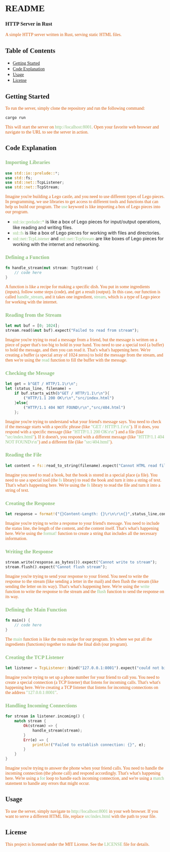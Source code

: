 
**<font face="Fira Code">README</font>**
=====================================

### <font face="Fira Code">HTTP Server in Rust</font>

<font face="Fira Code" color="#d65d0e">A simple HTTP server written in Rust, serving static HTML files.</font>

**<font face="Fira Code">Table of Contents</font>**
-----------------

* <font face="Fira Code" color="#8ec07c">[Getting Started](#getting-started)</font>
* <font face="Fira Code" color="#8ec07c">[Code Explanation](#code-explanation)</font>
* <font face="Fira Code" color="#8ec07c">[Usage](#usage)</font>
* <font face="Fira Code" color="#8ec07c">[License](#license)</font>

**<font face="Fira Code">Getting Started</font>**
-----------------

<font face="Fira Code" color="#d65d0e">To run the server, simply clone the repository and run the following command:</font>

```bash
cargo run
```

<font face="Fira Code" color="#d65d0e">This will start the server on <font face="Fira Code" color="#8ec07c">http://localhost:8001</font>. Open your favorite web browser and navigate to the URL to see the server in action.</font>

**<font face="Fira Code">Code Explanation</font>**
-----------------

### <font face="Fira Code" color="#8ec07c">Importing Libraries</font>

```rust
use std::io::prelude::*;
use std::fs;
use std::net::TcpListener;
use std::net::TcpStream;
```

<font face="Fira Code" color="#d65d0e">Imagine you're building a Lego castle, and you need to use different types of Lego pieces. In programming, we use libraries to get access to different tools and functions that can help us build our program. The <font face="Fira Code" color="#8ec07c">use</font> keyword is like importing a box of Lego pieces into our program.</font>

* <font face="Fira Code" color="#8ec07c">std::io::prelude::*</font> is like a box of Lego pieces for input/output operations, like reading and writing files.
* <font face="Fira Code" color="#8ec07c">std::fs</font> is like a box of Lego pieces for working with files and directories.
* <font face="Fira Code" color="#8ec07c">std::net::TcpListener</font> and <font face="Fira Code" color="#8ec07c">std::net::TcpStream</font> are like boxes of Lego pieces for working with the internet and networking.

### <font face="Fira Code" color="#8ec07c">Defining a Function</font>

```rust
fn handle_stream(mut stream: TcpStream) {
    // code here
}
```

<font face="Fira Code" color="#d65d0e">A function is like a recipe for making a specific dish. You put in some ingredients (inputs), follow some steps (code), and get a result (output). In this case, our function is called <font face="Fira Code" color="#8ec07c">handle_stream</font>, and it takes one ingredient, <font face="Fira Code" color="#8ec07c">stream</font>, which is a type of Lego piece for working with the internet.</font>

### <font face="Fira Code" color="#8ec07c">Reading from the Stream</font>

```rust
let mut buf = [0; 1024];
stream.read(&mut buf).expect("Failed to read from stream");
```

<font face="Fira Code" color="#d65d0e">Imagine you're trying to read a message from a friend, but the message is written on a piece of paper that's too big to hold in your hand. You need to use a special tool (a buffer) to hold the message, and then you can read it. That's what's happening here. We're creating a buffer (a special array of 1024 zeros) to hold the message from the stream, and then we're using the <font face="Fira Code" color="#8ec07c">read</font> function to fill the buffer with the message.</font>

### <font face="Fira Code" color="#8ec07c">Checking the Message</font>

```rust
let get = b"GET / HTTP/1.1\r\n";
let (status_line, filename) =
    if buf.starts_with(b"GET / HTTP/1.1\r\n"){
        ("HTTP/1.1 200 OK\r\n","src/index.html")
    }else{
        ("HTTP/1.1 404 NOT FOUND\r\n","src/404.html")
    };
```

<font face="Fira Code" color="#d65d0e">Imagine you're trying to understand what your friend's message says. You need to check if the message starts with a specific phrase (like <font face="Fira Code" color="#8ec07c">"GET / HTTP/1.1\r\n"</font>). If it does, you respond with a specific message (like <font face="Fira Code" color="#8ec07c">"HTTP/1.1 200 OK\r\n"</font>) and a file (like <font face="Fira Code" color="#8ec07c">"src/index.html"</font>). If it doesn't, you respond with a different message (like <font face="Fira Code" color="#8ec07c">"HTTP/1.1 404 NOT FOUND\r\n"</font>) and a different file (like <font face="Fira Code" color="#8ec07c">"src/404.html"</font>).</font>

### <font face="Fira Code" color="#8ec07c">Reading the File</font>

```rust
let content = fs::read_to_string(filename).expect("Cannot HTML read file");
```

<font face="Fira Code" color="#d65d0e">Imagine you need to read a book, but the book is stored in a special place (a file). You need to use a special tool (the <font face="Fira Code" color="#8ec07c">fs</font> library) to read the book and turn it into a string of text. That's what's happening here. We're using the <font face="Fira Code" color="#8ec07c">fs</font> library to read the file and turn it into a string of text.</font>

### <font face="Fira Code" color="#8ec07c">Creating the Response</font>

```rust
let response = format!("{}Content-Length: {}\r\n\r\n{}",status_line,content.len(),content);
```

<font face="Fira Code" color="#d65d0e">Imagine you're trying to write a response to your friend's message. You need to include the status line, the length of the content, and the content itself. That's what's happening here. We're using the <font face="Fira Code" color="#8ec07c">format!</font> function to create a string that includes all the necessary information.</font>

### <font face="Fira Code" color="#8ec07c">Writing the Response</font>

```rust
stream.write(response.as_bytes()).expect("Cannot write to stream");
stream.flush().expect("Cannot flush stream");
```

<font face="Fira Code" color="#d65d0e">Imagine you're trying to send your response to your friend. You need to write the response to the stream (like sending a letter in the mail) and then flush the stream (like sending the letter on its way). That's what's happening here. We're using the <font face="Fira Code" color="#8ec07c">write</font> function to write the response to the stream and the <font face="Fira Code" color="#8ec07c">flush</font> function to send the response on its way.</font>

### <font face="Fira Code" color="#8ec07c">Defining the Main Function</font>

```rust
fn main() {
    // code here
}
```

<font face="Fira Code" color="#d65d0e">The <font face="Fira Code" color="#8ec07c">main</font> function is like the main recipe for our program. It's where we put all the ingredients (functions) together to make the final dish (our program).</font>

### <font face="Fira Code" color="#8ec07c">Creating the TCP Listener</font>

```rust
let listener = TcpListener::bind("127.0.0.1:8001").expect("could not bind to addresss");
```

<font face="Fira Code" color="#d65d0e">Imagine you're trying to set up a phone number for your friend to call you. You need to create a special connection (a TCP listener) that listens for incoming calls. That's what's happening here. We're creating a TCP listener that listens for incoming connections on the address <font face="Fira Code" color="#8ec07c">"127.0.0.1:8001"</font>.</font>

### <font face="Fira Code" color="#8ec07c">Handling Incoming Connections</font>

```rust
for stream in listener.incoming() {
    match stream {
        Ok(stream) => {
            handle_stream(stream);
        }
        Err(e) => {
            println!("Failed to establish connection: {}", e);
        }
    }
}
```

<font face="Fira Code" color="#d65d0e">Imagine you're trying to answer the phone when your friend calls. You need to handle the incoming connection (the phone call) and respond accordingly. That's what's happening here. We're using a <font face="Fira Code" color="#8ec07c">for</font> loop to handle each incoming connection, and we're using a <font face="Fira Code" color="#8ec07c">match</font> statement to handle any errors that might occur.</font>

**<font face="Fira Code">Usage</font>**
-----

<font face="Fira Code" color="#d65d0e">To use the server, simply navigate to <font face="Fira Code" color="#8ec07c">http://localhost:8001</font> in your web browser. If you want to serve a different HTML file, replace <font face="Fira Code" color="#8ec07c">src/index.html</font> with the path to your file.</font>

**<font face="Fira Code">License</font>**
-------

<font face="Fira Code" color="#d65d0e">This project is licensed under the MIT License. See the <font face="Fira Code" color="#8ec07c">LICENSE</font> file for details.</font>
